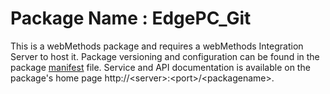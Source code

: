 # Package Name : EdgePC_Git
This is a webMethods package and requires a webMethods Integration Server to host it. Package versioning and configuration can be found in the package [manifest](./EdgePC_Git/manifest.v3) file. Service and API documentation is available on the package's home page http://&lt;server&gt;:&lt;port&gt;/&lt;packagename>.